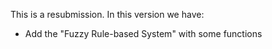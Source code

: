 This is a resubmission. In this version we have:

- Add the "Fuzzy Rule-based System" with some functions
